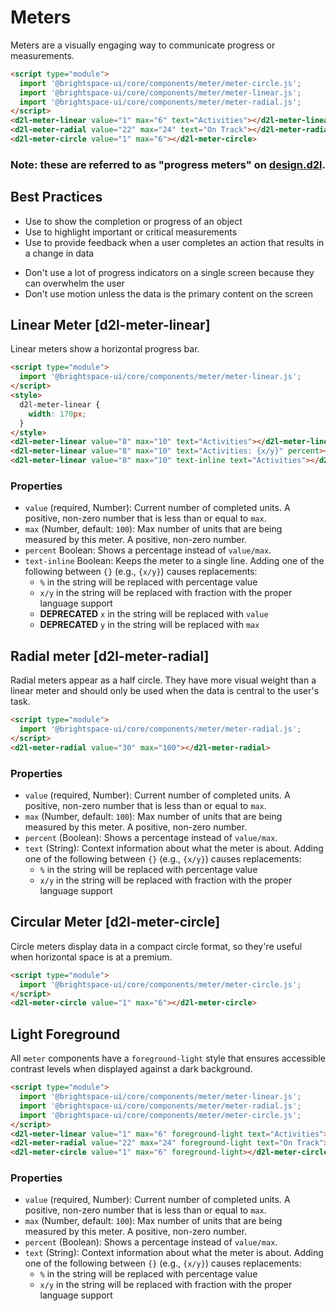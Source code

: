 # Meters
Meters are a visually engaging way to communicate progress or measurements.

<!-- docs: demo  -->
```html
<script type="module">
  import '@brightspace-ui/core/components/meter/meter-circle.js';
  import '@brightspace-ui/core/components/meter/meter-linear.js';
  import '@brightspace-ui/core/components/meter/meter-radial.js';
</script>
<d2l-meter-linear value="1" max="6" text="Activities"></d2l-meter-linear>
<d2l-meter-radial value="22" max="24" text="On Track"></d2l-meter-radial>
<d2l-meter-circle value="1" max="6"></d2l-meter-circle>
```

<!-- docs: start hidden content -->
### Note: these are referred to as "progress meters" on [design.d2l](http://design.d2l/components/progress-meters/).
<!-- docs: end hidden content -->

## Best Practices
<!-- docs: start best practices -->
<!-- docs: start dos -->
* Use to show the completion or progress of an object
* Use to highlight important or critical measurements
* Use to provide feedback when a user completes an action that results in a change in data
<!-- docs: end dos -->

<!-- docs: start donts -->
* Don't use a lot of progress indicators on a single screen because they can overwhelm the user
* Don't use motion unless the data is the primary content on the screen
<!-- docs: end donts -->
<!-- docs: end best practices -->


## Linear Meter [d2l-meter-linear]

Linear meters show a horizontal progress bar.

<!-- docs: demo live name:d2l-meter-linear -->
```html
<script type="module">
  import '@brightspace-ui/core/components/meter/meter-linear.js';
</script>
<style>
  d2l-meter-linear {
    width: 170px;
  }
</style>
<d2l-meter-linear value="8" max="10" text="Activities"></d2l-meter-linear>
<d2l-meter-linear value="8" max="10" text="Activities: {x/y}" percent></d2l-meter-linear>
<d2l-meter-linear value="8" max="10" text-inline text="Activities"></d2l-meter-linear>
```

<!-- docs: start hidden content -->
### Properties

* `value` (required, Number): Current number of completed units. A positive, non-zero number that is less than or equal to `max`.
* `max` (Number, default: `100`): Max number of units that are being measured by this meter. A positive, non-zero number.
* `percent` Boolean: Shows a percentage instead of `value/max`.
* `text-inline` Boolean: Keeps the meter to a single line. Adding one of the following between `{}` (e.g., `{x/y}`) causes replacements:
	* `%` in the string will be replaced with percentage value
	* `x/y` in the string will be replaced with fraction with the proper language support
	* **DEPRECATED** `x` in the string will be replaced with `value`
	* **DEPRECATED** `y` in the string will be replaced with `max`
<!-- docs: end hidden content -->

## Radial meter [d2l-meter-radial]

Radial meters appear as a half circle. They have more visual weight than a linear meter and should only be used when the data is central to the user's task.

<!-- docs: demo live name:d2l-meter-radial size:medium -->
```html
<script type="module">
  import '@brightspace-ui/core/components/meter/meter-radial.js';
</script>
<d2l-meter-radial value="30" max="100"></d2l-meter-radial>
```

<!-- docs: start hidden content -->
### Properties

* `value` (required, Number): Current number of completed units. A positive, non-zero number that is less than or equal to `max`.
* `max` (Number, default: `100`): Max number of units that are being measured by this meter. A positive, non-zero number.
* `percent` (Boolean): Shows a percentage instead of `value/max`.
* `text` (String): Context information about what the meter is about. Adding one of the following between `{}` (e.g., `{x/y}`) causes replacements:
	* `%` in the string will be replaced with percentage value
	* `x/y` in the string will be replaced with fraction with the proper language support
<!-- docs: end hidden content -->


## Circular Meter [d2l-meter-circle]

Circle meters display data in a compact circle format, so they're useful when horizontal space is at a premium.

<!-- docs: demo live name:d2l-meter-circle -->
```html
<script type="module">
  import '@brightspace-ui/core/components/meter/meter-circle.js';
</script>
<d2l-meter-circle value="1" max="6"></d2l-meter-circle>
```

## Light Foreground
All `meter` components have a `foreground-light` style that ensures accessible contrast levels when displayed against a dark background.

<!-- docs: demo code darkMode:true -->
```html
<script type="module">
  import '@brightspace-ui/core/components/meter/meter-linear.js';
  import '@brightspace-ui/core/components/meter/meter-radial.js';
  import '@brightspace-ui/core/components/meter/meter-circle.js';
</script>
<d2l-meter-linear value="1" max="6" foreground-light text="Activities"></d2l-meter-linear>
<d2l-meter-radial value="22" max="24" foreground-light text="On Track"></d2l-meter-radial>
<d2l-meter-circle value="1" max="6" foreground-light></d2l-meter-circle>
```

<!-- docs: start hidden content -->
### Properties

* `value` (required, Number): Current number of completed units. A positive, non-zero number that is less than or equal to `max`.
* `max` (Number, default: `100`): Max number of units that are being measured by this meter. A positive, non-zero number.
* `percent` (Boolean): Shows a percentage instead of `value/max`.
* `text` (String): Context information about what the meter is about. Adding one of the following between `{}` (e.g., `{x/y}`) causes replacements:
	* `%` in the string will be replaced with percentage value
	* `x/y` in the string will be replaced with fraction with the proper language support
<!-- docs: end hidden content -->
